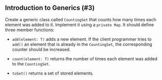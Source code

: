 ## Introduction to Generics (#3)

Create a generic class called `CountingSet` that counts how many times
each element was added to it. Implement it using a `private Map`. It should
define three member functions:

- `add(element: T)` adds a new element. If the client programmer tries to `add()`
an element that is already in the `CountingSet`, the corresponding counter should
be increased.

- `count(element: T)` returns the number of times each element was added to the
`CountingSet`.

- `toSet()` returns a set of stored elements.